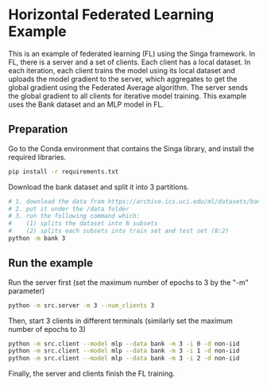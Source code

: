 <!--
    Licensed to the Apache Software Foundation (ASF) under one
    or more contributor license agreements.  See the NOTICE file
    distributed with < this work for additional information
    regarding copyright ownership.  The ASF licenses this file
    to you under the Apache License, Version 2.0 (the
    "License"); you may not use this file except in compliance
    with the License.  You may obtain a copy of the License at

      http://www.apache.org/licenses/LICENSE-2.0

    Unless required by applicable law or agreed to in writing,
    software distributed under the License is distributed on an
    "AS IS" BASIS, WITHOUT WARRANTIES OR CONDITIONS OF ANY
    KIND, either express or implied.  See the License for the
    specific language governing permissions and limitations
    under the License.
-->


# Horizontal Federated Learning Example

This is an example of federated learning (FL) using the Singa framework. In FL, there is a server and a set of clients. Each client has a local dataset.
In each iteration, each client trains the model using its local dataset and uploads the model gradient to the server, which aggregates to get the global
gradient using the Federated Average algorithm. The server sends the global gradient to all clients for iterative model training.
This example uses the Bank dataset and an MLP model in FL.

## Preparation

Go to the Conda environment that contains the Singa library, and install the required libraries.

```bash
pip install -r requirements.txt
```

Download the bank dataset and split it into 3 partitions.

```bash
# 1. download the data from https://archive.ics.uci.edu/ml/datasets/bank+marketing
# 2. put it under the /data folder
# 3. run the following command which:
#    (1) splits the dataset into N subsets
#    (2) splits each subsets into train set and test set (8:2)
python -m bank 3
```

## Run the example

Run the server first (set the maximum number of epochs to 3 by the "-m" parameter)

```bash
python -m src.server -m 3 --num_clients 3
```

Then, start 3 clients in different terminals (similarly set the maximum number of epochs to 3)

```bash
python -m src.client --model mlp --data bank -m 3 -i 0 -d non-iid
python -m src.client --model mlp --data bank -m 3 -i 1 -d non-iid
python -m src.client --model mlp --data bank -m 3 -i 2 -d non-iid
```

Finally, the server and clients finish the FL training.
